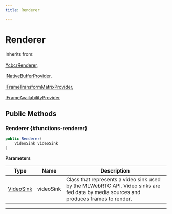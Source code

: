 ```yaml
---
title: Renderer

---
```


# Renderer







Inherits from: <br></br>[YcbcrRenderer](/unity-api/api/UnityEngine.XR.MagicLeap/YcbcrRenderer/UnityEngine.XR.MagicLeap.YcbcrRenderer.md),<br></br>[INativeBufferProvider](/unity-api/api/UnityEngine.XR.MagicLeap/YcbcrRenderer/UnityEngine.XR.MagicLeap.YcbcrRenderer.INativeBufferProvider.md),<br></br>[IFrameTransformMatrixProvider](/unity-api/api/UnityEngine.XR.MagicLeap/YcbcrRenderer/UnityEngine.XR.MagicLeap.YcbcrRenderer.IFrameTransformMatrixProvider.md),<br></br>[IFrameAvailabilityProvider](/unity-api/api/UnityEngine.XR.MagicLeap/YcbcrRenderer/UnityEngine.XR.MagicLeap.YcbcrRenderer.IFrameAvailabilityProvider.md)




## Public Methods

###  Renderer {#functions-renderer}

```csharp
public Renderer(
    VideoSink videoSink
)
```


**Parameters**

| Type | Name  | Description  | 
|--|--|--|
| [VideoSink](/unity-api/api/UnityEngine.XR.MagicLeap/MLWebRTC/VideoSink/UnityEngine.XR.MagicLeap.MLWebRTC.VideoSink.md) |videoSink|Class that represents a video sink used by the MLWebRTC API. Video sinks are fed data by media sources and produces frames to render. |






-----------

